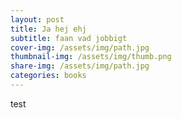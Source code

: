 ```yaml
---
layout: post
title: Ja hej ehj
subtitle: faan vad jobbigt
cover-img: /assets/img/path.jpg
thumbnail-img: /assets/img/thumb.png
share-img: /assets/img/path.jpg
categories: books
---
```

test
